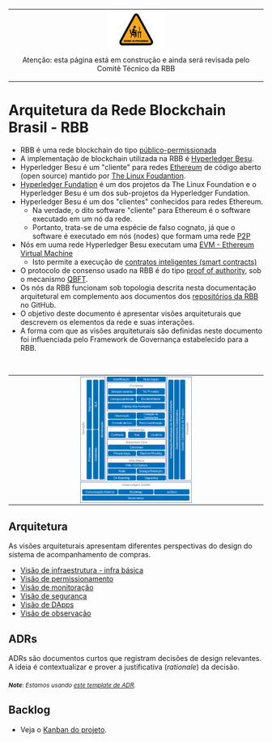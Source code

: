 <table style="text-align: center">
<tr>
  <td style="text-align: center">
    <img src="imagens/work-in-progress-icon.png" alt="wip" align="center" style="height: 75px; width:115px;"/>
    <p>Atenção: esta página está em construção e ainda será revisada pelo Comitê Técnico da RBB</p>
  </td>
</tr>
</table>

# Arquitetura da Rede Blockchain Brasil - RBB
- RBB é uma rede blockchain do tipo [público-permissionada](https://hal.science/hal-02477405/document)
- A implementação de blockchain utilizada na RBB é [Hyperledger Besu](https://www.hyperledger.org/use/besu).
- Hyperledger Besu é um "cliente" para redes [Ethereum](https://ethereum.org/en/developers/docs/) de código aberto (open source) mantido por [The Linux Foudantion](https://www.linuxfoundation.org/projects).
- [Hyperledger Fundation](https://www.hyperledger.org/about/join) é um dos projetos da The Linux Foundation e o Hyperledger Besu é um dos sub-projetos da Hyperledger Fundation.
- Hyperledger Besu é um dos "clientes" conhecidos para redes Ethereum. 
  - Na verdade, o dito software "cliente" para Ethereum é o software executado em um nó da rede.
  - Portanto, trata-se de uma espécie de falso cognato, já que o software é executado em nós (nodes) que formam uma rede [P2P](https://en.wikipedia.org/wiki/Peer-to-peer) 
- Nós em uuma rede Hyperledger Besu executam uma [EVM - Ethereum Virtual Machine](https://ethereum.org/en/developers/docs/evm/)
  - Isto permite a execução de [contratos inteligentes (smart contracts)](https://ethereum.org/en/developers/docs/smart-contracts/)  
- O protocolo de consenso usado na RBB é do tipo [proof of authority](https://besu.hyperledger.org/stable/private-networks/concepts/poa), sob o mecanismo [QBFT](https://besu.hyperledger.org/stable/private-networks/how-to/configure/consensus/qbft/). 
- Os nós da RBB funcionam sob topologia descrita nesta documentação arquitetural em complemento aos documentos dos [repositórios da RBB](https://github.com/RBBNet/) no GitHub.
- O objetivo deste documento é apresentar visões arquiteturais que descrevem os elementos da rede e suas interações.
- A forma com que as visões arquiteturais são definidas neste documento foi influenciada pelo Framework de Governança estabelecido para a RBB.

<br>

<table style="text-align: center">
<tr>
  <td style="text-align: center">
    <img src="imagens/framework-governanca.png" align="middle" alt="wip" style="height: 35%; width:45%;"/>    
  </td>
</tr>
</table>

## Arquitetura

As visões arquiteturais apresentam diferentes perspectivas do design do sistema de acompanhamento de compras. 

- [Visão de infraestrutura - infra básica](visoes/infra-basica.md)
- [Visão de permissionamento](visoes/permissionamento.md)
- [Visão de monitoração](visoes/monitoracao.md)
- [Visão de segurança](visoes/seguranca.md)
- [Visão de DApps](visoes/dapps.md)
- [Visão de observação](visoes/observacao.md)


## ADRs

ADRs são documentos curtos que registram decisões de design relevantes. A ideia é contextualizar e prover a justificativa (*rationale*) da decisão. 


<sub>***Note***: *Estamos usando [este template de ADR](https://github.com/pmerson/ADR-template/blob/master/ADR-template_pt-BR.md).*</sub>


## Backlog

* Veja o [Kanban do projeto](https://github.com/orgs/RBBNet/projects/2).
